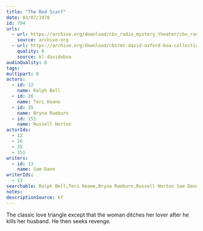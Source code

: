 ```yaml
---
title: "The Red Scarf"
date: 03/07/1978
id: 794
urls: 
  - url: https://archive.org/download/cbs_radio_mystery_theater/cbs_radio_mystery_theater-0751-0800.zip/cbs_radio_mystery_theater-0751-0800%2Fcbsrmt_0794_the_red_scarf.mp3
    source: archive-org
  - url: https://archive.org/download/cbsrmt-david-oxford-boa-collection/CBSRMT-780307-0794-The-Red-Scarf-(32-22)-[2007]-{BoA}.mp3
    quality: 0
    source: kl-davidoboa
audioQuality: 0
tags: 
multipart: 0
actors:  
  - id: 12
    name: Ralph Bell  
  - id: 26
    name: Teri Keane  
  - id: 35
    name: Bryna Raeburn  
  - id: 151
    name: Russell Horton
actorIds:  
  - 12  
  - 26  
  - 35  
  - 151
writers:  
  - id: 13
    name: Sam Dann
writerIds:  
  - 13
searchable: Ralph Bell,Teri Keane,Bryna Raeburn,Russell Horton Sam Dann
notes: 
descriptionSource: kf
---
```

The classic love triangle except that the woman ditches her lover after he kills her husband. He then seeks revenge.